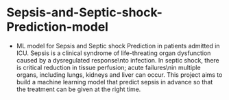 # Sepsis-and-Septic-shock-Prediction-model
- ML model for Sepsis and Septic shock Prediction in patients admitted in ICU.
Sepsis is a clinical syndrome of life-threating organ dysfunction caused by a dysregulated response\nto infection. In septic shock, there is critical reduction in tissue perfusion; acute failures\nin multiple organs, including lungs, kidneys and liver can occur.
This project aims to build a machine learning model that predict sepsis in advance so that the treatment can be given at the right time.
